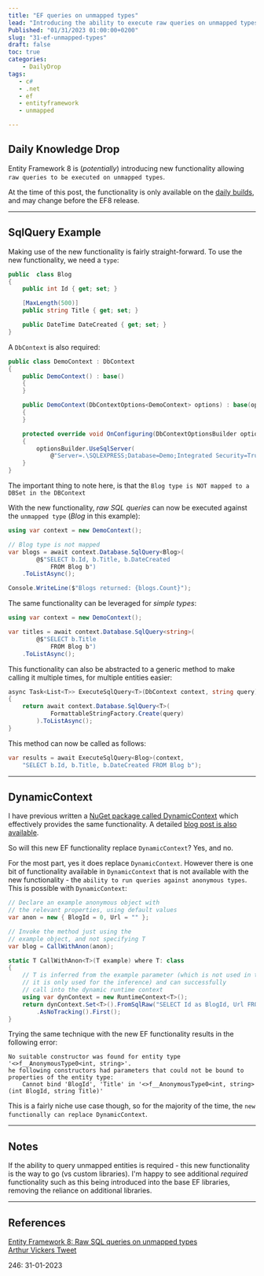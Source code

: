 ```yaml
---
title: "EF queries on unmapped types"
lead: "Introducing the ability to execute raw queries on unmapped types"
Published: "01/31/2023 01:00:00+0200"
slug: "31-ef-unmapped-types"
draft: false
toc: true
categories:
    - DailyDrop
tags:
   - c#
   - .net
   - ef
   - entityframework
   - unmapped

---
```


## Daily Knowledge Drop

Entity Framework 8 is (_potentially_) introducing new functionality allowing `raw queries to be executed on unmapped types`.

At the time of this post, the functionality is only available on the [daily builds](https://pkgs.dev.azure.com/dnceng/public/_packaging/dotnet8/nuget/v3/index.json), and may change before the EF8 release.

---

## SqlQuery Example

Making use of the new functionality is fairly straight-forward. To use the new functionality, we need a `type`:

``` csharp
public  class Blog
{
    public int Id { get; set; }

    [MaxLength(500)]
    public string Title { get; set; }

    public DateTime DateCreated { get; set; }
}
```

A `DbContext` is also required:

``` csharp
public class DemoContext : DbContext
{
    public DemoContext() : base()
    {
    }

    public DemoContext(DbContextOptions<DemoContext> options) : base(options)
    {        
    }

    protected override void OnConfiguring(DbContextOptionsBuilder optionsBuilder)
    {
        optionsBuilder.UseSqlServer(
            @"Server=.\SQLEXPRESS;Database=Demo;Integrated Security=True;TrustServerCertificate=True");
    }
}
```

The important thing to note here, is that the `Blog type is NOT mapped to a DBSet in the DBContext`


With the new functionality, _raw SQL queries_ can now be executed against the `unmapped type` (_Blog_ in this example):

``` csharp
using var context = new DemoContext();

// Blog type is not mapped
var blogs = await context.Database.SqlQuery<Blog>(
        @$"SELECT b.Id, b.Title, b.DateCreated
            FROM Blog b")
    .ToListAsync();

Console.WriteLine($"Blogs returned: {blogs.Count}");
```

The same functionality can be leveraged for _simple types_:

``` csharp
using var context = new DemoContext();

var titles = await context.Database.SqlQuery<string>(
        @$"SELECT b.Title
            FROM Blog b")
    .ToListAsync();
```


This functionality can also be abstracted to a generic method to make calling it multiple times, for multiple entities easier:

``` csharp
async Task<List<T>> ExecuteSqlQuery<T>(DbContext context, string query)
{
    return await context.Database.SqlQuery<T>(
            FormattableStringFactory.Create(query)
        ).ToListAsync();
}
```

This method can now be called as follows:

``` csharp
var results = await ExecuteSqlQuery<Blog>(context, 
    "SELECT b.Id, b.Title, b.DateCreated FROM Blog b");
```

---

## DynamicContext

I have previous written a [NuGet package called DynamicContext](https://www.nuget.org/packages/AlwaysDeveloping.EntityFrameworkCore.DynamicContext) which effectively provides the same functionality. A detailed [blog post is also available](https://www.alwaysdeveloping.net/p/11-2020-dynamic-context/).

So will this new EF functionality replace `DynamicContext`? Yes, and no.

For the most part, yes it does replace `DynamicContext`. However there is one bit of functionality available in `DynamicContext` that is not available with the new functionality - the `ability to run queries against anonymous types`. This is possible with `DynamicContext`:

``` csharp
// Declare an example anonymous object with 
// the relevant properties, using default values 
var anon = new { BlogId = 0, Url = "" };

// Invoke the method just using the 
// example object, and not specifying T
var blog = CallWithAnon(anon);

static T CallWithAnon<T>(T example) where T: class
{
    // T is inferred from the example parameter (which is not used in the method, 
    // it is only used for the inference) and can successfully 
    // call into the dynamic runtime context
    using var dynContext = new RuntimeContext<T>();
    return dynContext.Set<T>().FromSqlRaw("SELECT Id as BlogId, Url FROM Blog")
        .AsNoTracking().First();
}
```

Trying the same technique with the new EF functionality results in the following error:

``` terminal
No suitable constructor was found for entity type '<>f__AnonymousType0<int, string>'. 
he following constructors had parameters that could not be bound to properties of the entity type: 
    Cannot bind 'BlogId', 'Title' in '<>f__AnonymousType0<int, string>(int BlogId, string Title)'
```

This is a fairly niche use case though, so for the majority of the time, the `new functionally can replace DynamicContext`.

---

## Notes

If the ability to query unmapped entities is required - this new functionality is the way to go (vs custom libraries). I'm happy to see additional _required_ functionality such as this being introduced into the base EF libraries, removing the reliance on additional libraries.

---

## References

[Entity Framework 8: Raw SQL queries on unmapped types](https://steven-giesel.com/blogPost/d1f069fb-7f6d-4f80-a98f-734755474ae1)  
[Arthur Vickers Tweet](https://twitter.com/ajcvickers/status/1616203415637618688)  

<?# DailyDrop ?>246: 31-01-2023<?#/ DailyDrop ?>
